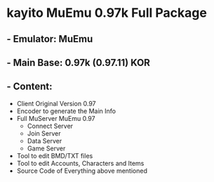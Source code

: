 # kayito MuEmu 0.97k Full Package

## - Emulator: MuEmu

## - Main Base: 0.97k (0.97.11) KOR

## - Content:
- Client Original Version 0.97
- Encoder to generate the Main Info
- Full MuServer MuEmu 0.97
  - Connect Server
  - Join Server
  - Data Server
  - Game Server
- Tool to edit BMD/TXT files
- Tool to edit Accounts, Characters and Items
- Source Code of Everything above mentioned